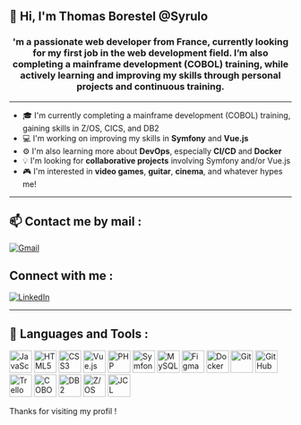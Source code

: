 ## 👋 Hi, I'm Thomas Borestel @Syrulo

<div align="center">
  
### 'm a passionate web developer from France, currently looking for my first job in the web development field. I’m also completing a mainframe development (COBOL) training, while actively learning and improving my skills through personal projects and continuous training.

</div>

---

- 🎓 I'm currently completing a mainframe development (COBOL) training, gaining skills in Z/OS, CICS, and DB2
- 💻 I'm working on improving my skills in **Symfony** and **Vue.js**
- ⚙️ I'm also learning more about **DevOps**, especially **CI/CD** and **Docker**
- 💡 I'm looking for **collaborative projects** involving Symfony and/or Vue.js
- 🎮 I'm interested in **video games**, **guitar**, **cinema**, and whatever hypes me!

---

## 📫 Contact me by mail :

[![Gmail](https://img.shields.io/badge/Gmail-Email_Me-D14836?style=for-the-badge&logo=gmail&logoColor=white)](mailto:tborestel@gmail.com)

## Connect with me :

[![LinkedIn](https://img.shields.io/badge/LinkedIn-Connect-blue?style=flat&logo=linkedin&logoColor=white)](https://www.linkedin.com/in/thomas-borestel-4ba08414/)

---

## 🚀 Languages and Tools :

<p align="left">
  <img src="https://cdn.jsdelivr.net/gh/devicons/devicon/icons/javascript/javascript-original.svg" alt="JavaScript" width="40" height="40"/>
  <img src="https://cdn.jsdelivr.net/gh/devicons/devicon/icons/html5/html5-original.svg" alt="HTML5" width="40" height="40"/>
  <img src="https://cdn.jsdelivr.net/gh/devicons/devicon/icons/css3/css3-original.svg" alt="CSS3" width="40" height="40"/>
  <img src="https://cdn.jsdelivr.net/gh/devicons/devicon/icons/vuejs/vuejs-original.svg" alt="Vue.js" width="40" height="40"/>
  <img src="https://cdn.jsdelivr.net/gh/devicons/devicon/icons/php/php-original.svg" alt="PHP" width="40" height="40"/>
  <img src="https://cdn.jsdelivr.net/gh/devicons/devicon/icons/symfony/symfony-original.svg" alt="Symfony" width="40" height="40"/>
  <img src="https://cdn.jsdelivr.net/gh/devicons/devicon@latest/icons/mysql/mysql-original-wordmark.svg" alt="MySQL" width="40" height="40"/>
  <img src="https://cdn.jsdelivr.net/gh/devicons/devicon@latest/icons/figma/figma-original.svg" alt="Figma" width="40" height="40"/>
  <img src="https://cdn.jsdelivr.net/gh/devicons/devicon/icons/docker/docker-original.svg" alt="Docker" width="40" height="40"/>
  <img src="https://cdn.jsdelivr.net/gh/devicons/devicon/icons/git/git-original.svg" alt="Git" width="40" height="40"/>
  <img src="https://cdn.jsdelivr.net/gh/devicons/devicon/icons/github/github-original.svg" alt="GitHub" width="40" height="40"/>
  <img src="https://cdn.jsdelivr.net/gh/devicons/devicon@latest/icons/trello/trello-original.svg" alt="Trello" width="40" height="40"/>
  <img src="https://upload.wikimedia.org/wikipedia/commons/8/80/COBOL_logo.svg" alt="COBOL" width="40" height="40"/>
  <img src="https://upload.wikimedia.org/wikipedia/commons/3/30/IBM_DB2_logo.svg" alt="DB2" width="40" height="40"/>
  <img src="https://upload.wikimedia.org/wikipedia/commons/3/36/IBM_zOS_logo.svg" alt="Z/OS" width="40" height="40"/>
  <img src="https://upload.wikimedia.org/wikipedia/commons/5/57/JCL_icon.png" alt="JCL" width="40" height="40"/>
</p>

Thanks for visiting my profil !

